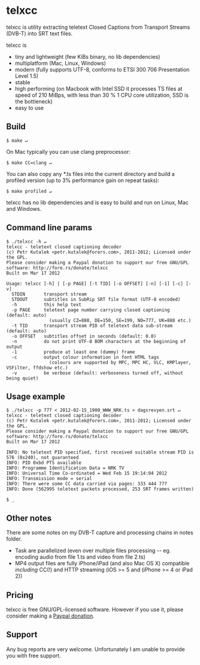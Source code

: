 # telxcc

telxcc is utility extracting teletext Closed Captions from Transport Streams (DVB-T) into SRT text files.

telxcc is 

* tiny and lightweight (few KiBs binary, no lib dependencies)
* multiplatform (Mac, Linux, Windows)
* modern (fully supports UTF-8, conforms to ETSI 300 706 Presentation Level 1.5)
* stable
* high performing (on Macbook with Intel SSD it processes TS files at speed of 210 MiBps, with less than 30 % 1 CPU core utilization, SSD is the bottleneck)
* easy to use

## Build

    $ make ↵

On Mac typically you can use clang preprocessor:

    $ make CC=clang ↵

You can also copy any \*.ts files into the current directory and build a profiled version (up to 3% performance gain on repeat tasks):

    $ make profiled ↵

telxcc has no lib dependencies and is easy to build and run on Linux, Mac and Windows.

## Command line params

    $ ./telxcc -h ↵
    telxcc - teletext closed captioning decoder
    (c) Petr Kutalek <petr.kutalek@forers.com>, 2011-2012; Licensed under the GPL.
    Please consider making a Paypal donation to support our free GNU/GPL software: http://fore.rs/donate/telxcc
    Built on Mar 17 2012
    
    Usage: telxcc [-h] | [-p PAGE] [-t TID] [-o OFFSET] [-n] [-1] [-c] [-v]
      STDIN       transport stream
      STDOUT      subtitles in SubRip SRT file format (UTF-8 encoded)
      -h          this help text
      -p PAGE     teletext page number carrying closed captioning (default: auto)
                    (usually CZ=888, DE=150, SE=199, NO=777, UK=888 etc.)
      -t TID      transport stream PID of teletext data sub-stream (default: auto)
      -o OFFSET   subtitles offset in seconds (default: 0.0)
      -n          do not print UTF-8 BOM characters at the beginning of output
      -1          produce at least one (dummy) frame
      -c          output colour information in font HTML tags
                    (colours are supported by MPC, MPC HC, VLC, KMPlayer, VSFilter, ffdshow etc.)
      -v          be verbose (default: verboseness turned off, without being quiet)

## Usage example

    $ ./telxcc -p 777 < 2012-02-15_1900_WWW_NRK.ts > dagsrevyen.srt ↵
    telxcc - teletext closed captioning decoder
    (c) Petr Kutalek <petr.kutalek@forers.com>, 2011-2012; Licensed under the GPL.
    Please consider making a Paypal donation to support our free GNU/GPL software: http://fore.rs/donate/telxcc
    Built on Mar 17 2012
    
    INFO: No teletext PID specified, first received suitable stream PID is 576 (0x240), not guaranteed
    INFO: PID 0xbd PTS available
    INFO: Programme Identification Data = NRK TV              
    INFO: Universal Time Co-ordinated = Wed Feb 15 19:14:04 2012
    INFO: Transmission mode = serial
    INFO: There were some CC data carried via pages: 333 444 777 
    INFO: Done (562995 teletext packets processed, 253 SRT frames written)
    
    $ _

## Other notes

There are some notes on my DVB-T capture and processing chains in notes folder. 

* Task are parallelized (even over multiple files processing -- eg. encoding audio from file 1.ts and video from file 2.ts)
* MP4 output files are fully iPhone/iPad (and also Mac OS X) compatible *including* CC(!) and HTTP streaming (iOS >= 5 and (iPhone >= 4 or iPad 2))

## Pricing

telxcc is free GNU/GPL-licensed software. However if you use it, please consider making a [Paypal donation](http://fore.rs/donate/telxcc).

## Support

Any bug reports are very welcome. Unfortunately I am unable to provide you with free support.
